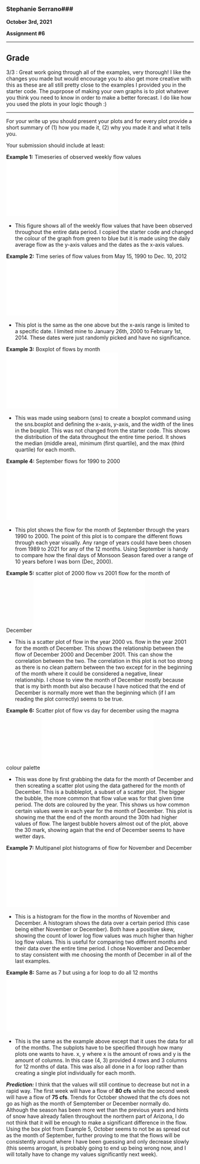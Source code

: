 ### Stephanie Serrano###

**October 3rd, 2021**

**Assignment #6**
___
## Grade 
3/3 : Great work going through all of the examples, very thorough! I like the changes you made but would encourage you to also get more creative with this as these are all still pretty close to the examples I provided you in the starter code. The puprpose of making your own graphs is to plot whatever you think you need to know in order to make a better forecast. I do like how you used the plots in your logic though :) 

___

For your write up you should present your plots and for every plot provide a short summary of (1) how you made it, (2) why you made it and what it tells you.

Your submission should include at least:

**Example 1:** Timeseries of observed weekly flow values
![](assets/Serrano_HW6-d5bada46.md)
  - This figure shows all of the weekly flow values that have been observed throughout the entire data period. I copied the starter code and changed the colour of the graph from green to blue but it is made using the daily average flow as the y-axis values and the dates as the x-axis values.

**Example 2:** Time series of flow values from May 15, 1990 to Dec. 10, 2012
![](assets/Serrano_HW6-97b6bcb7.md)
  - This plot is the same as the one above but the x-axis range is limited to a specific date. I limited mine to January 26th, 2000 to February 1st, 2014. These dates were just randomly picked and have no significance.

**Example 3:** Boxplot of flows by month
![](assets/Serrano_HW6-5701eb6d.md)
  - This was made using seaborn (sns) to create a boxplot command using the sns.boxplot and defining the x-axis, y-axis, and the width of the lines in the boxplot. This was not changed from the starter code. This shows the distribution of the data throughout the entire time period. It shows the median (middle area), minimum (first quartile), and the max (third quartile) for each month.

**Example 4:** September flows for 1990 to 2000
![](assets/Serrano_HW6-dc91ef2e.md)
  - This plot shows the flow for the month of September through the years 1990 to 2000. The point of this plot is to compare the different flows through each year visually. Any range of years could have been chosen from 1989 to 2021 for any of the 12 months. Using September is handy to compare how the final days of Monsoon Season fared over a range of 10 years before I was born (Dec, 2000).

**Example 5:** scatter plot of 2000 flow vs 2001 flow for the month of December
![](assets/Serrano_HW6-e7b466fe.md)
  - This is a scatter plot of flow in the year 2000 vs. flow in the year 2001 for the month of December. This shows the relationship between the flow of December 2000 and December 2001. This can show the correlation between the two. The correlation in this plot is not too strong as there is no clean pattern between the two except for in the beginning of the month where it could be considered a negative, linear relationship. I chose to view the month of December mostly because that is my birth month but also because I have noticed that the end of December is normally more wet than the beginning which (if I am reading the plot correctly) seems to be true.

**Example 6:** Scatter plot of flow vs day for december using the magma colour palette
![](assets/Serrano_HW6-83f80b15.md)
  - This was done by first grabbing the data for the month of December and then screating a scatter plot using the data gathered for the month of December. This is a bubbleplot, a subset of a scatter plot. The bigger the bubble, the more common that flow value was for that given time period. The dots are coloured by the year. This shows us how common certain values were in each year for the month of December. This plot is showing me that the end of the month around the 30th had higher values of flow. The largest bubble hovers almost out of the plot, above the 30 mark, showing again that the end of December seems to have wetter days.

**Example 7:** Multipanel plot histograms of flow for November and December
![](assets/Serrano_HW6-fd8fd161.md)
  - This is a histogram for the flow in the months of November and December. A histogram shows the data over a certain period (this case being either November or December). Both have a positive skew, showing the count of lower log flow values was much higher than higher log flow values. This is useful for comparing two different months and their data over the entire time period. I chose November and December to stay consistent with me choosing the month of December in all of the last examples.

**Example 8:** Same as 7 but using a for loop to do all 12 months
![](assets/Serrano_HW6-8042224e.md)
  - This is the same as the example above except that it uses the data for all of the months. The subplots have to be specified through how many plots one wants to have. x, y where x is the amount of rows and y is the amount of columns. In this case (4, 3) provided 4 rows and 3 columns for 12 months of data. This was also all done in a for loop rather than creating a single plot individually for each month.

***Prediction:***
I think that the values will still continue to decrease but not in a rapid way. The first week will have a flow of **80 cfs** while the second week will have a flow of **75 cfs**. Trends for October showed that the cfs does not go as high as the month of Semptember or December normally do. Although the season has been more wet than the previous years and hints of snow have already fallen throughout the northern part of Arizona, I do not think that it will be enough to make a significant difference in the flow. Using the box plot from Example 5, October seems to not be as spread out as the month of September, further proving to me that the flows will be consistently around where I have been guessing and only decrease slowly (this seems arrogant, is probably going to end up being wrong now, and I will totally have to change my values significantly next week).

